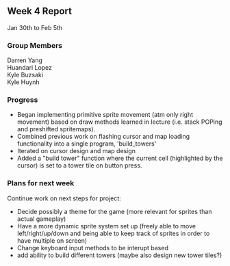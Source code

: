## Week 4 Report

Jan 30th to Feb 5th

### Group Members

Darren Yang  
Huandari Lopez  
Kyle Buzsaki  
Kyle Huynh  

### Progress
- Began implementing primitive sprite movement (atm only right movement) based
  on draw methods learned in lecture (i.e. stack POPing and preshifted
  spritemaps).
- Combined previous work on flashing cursor and map loading functionality into a single
  program, 'build_towers'
- Iterated on cursor design and map design
- Added a "build tower" function where the current cell (highlighted by the cursor) is
  set to a tower tile on button press.


### Plans for next week
Continue work on next steps for project:
- Decide possibly a theme for the game (more relevant for sprites than actual
  gameplay)
- Have a more dynamic sprite system set up (freely able to move
  left/right/up/down and being able to keep track of sprites in order to have
  multiple on screen)
- Change keyboard input methods to be interupt based
- add ability to build different towers (maybe also design new tower tiles?)
  
